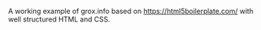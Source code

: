 A working example of grox.info based on https://html5boilerplate.com/ with well structured HTML and CSS.
